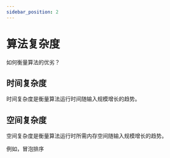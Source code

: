 ```yaml
---
sidebar_position: 2
---
```


# 算法复杂度

如何衡量算法的优劣？

## 时间复杂度

时间复杂度是衡量算法运行时间随输入规模增长的趋势。

## 空间复杂度

空间复杂度是衡量算法运行时所需内存空间随输入规模增长的趋势。

例如，冒泡排序
